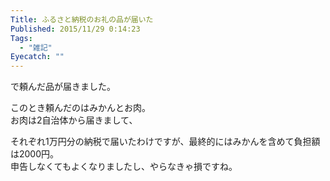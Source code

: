 ```yaml
---
Title: ふるさと納税のお礼の品が届いた
Published: 2015/11/29 0:14:23
Tags:
  - "雑記"
Eyecatch: ""
---
```

<?# OEmbed "http://blog.thty.net/entry/2015/11/08/235404" /?>

で頼んだ品が届きました。  

このとき頼んだのはみかんとお肉。  
お肉は2自治体から届きまして、  

<?# Twitter 670618341237633024 /?>

<?# Twitter 670619281554477056 /?>

それぞれ1万円分の納税で届いたわけですが、最終的にはみかんを含めて負担額は2000円。  
申告しなくてもよくなりましたし、やらなきゃ損ですね。